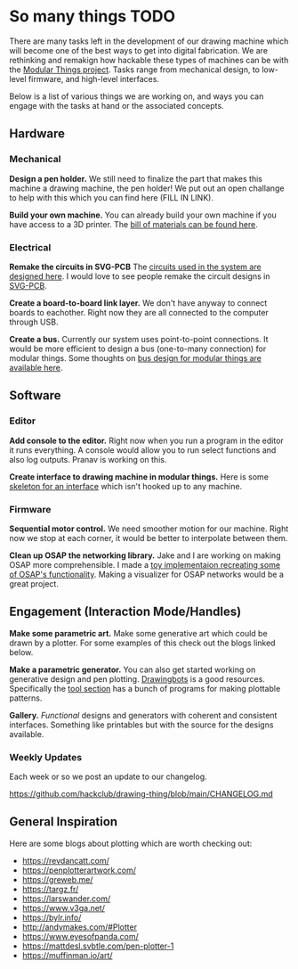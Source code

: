 # So many things TODO

There are many tasks left in the development of our drawing machine which will become one of the best ways to get into digital fabrication. We are rethinking and remakign how hackable these types of machines can be with the [Modular Things project](https://github.com/modular-things/modular-things). Tasks range from mechanical design, to low-level firmware, and high-level interfaces.

Below is a list of various things we are working on, and ways you can engage with the tasks at hand or the associated concepts.

## Hardware

### Mechanical

__Design a pen holder.__
We still need to finalize the part that makes this machine a drawing machine, the pen holder!
We put out an open challange to help with this which you can find here (FILL IN LINK).

__Build your own machine.__
You can already build your own machine if you have access to a 3D printer. 
The [bill of materials can be found here](https://github.com/hackclub/drawing-thing/blob/main/BOM.md).

### Electrical

__Remake the circuits in SVG-PCB__
The [circuits used in the system are designed here](https://github.com/modular-things/modular-things-circuits). 
I would love to see people remake the circuit designs in [SVG-PCB](https://leomcelroy.com/svg-pcb-website/#/home).

__Create a board-to-board link layer.__
We don't have anyway to connect boards to eachother.
Right now they are all connected to the computer through USB.

__Create a bus.__
Currently our system uses point-to-point connections. 
It would be more efficient to design a bus (one-to-many connection) for modular things. 
Some thoughts on [bus design for modular things are available here](https://github.com/modular-things/modular-bus).

## Software

### Editor

__Add console to the editor.__
Right now when you run a program in the editor it runs everything.
A console would allow you to run select functions and also log outputs.
Pranav is working on this.

__Create interface to drawing machine in modular things.__
Here is some [skeleton for an interface](https://github.com/modular-things/modular-things/blob/main/examples/machine-interface.js) which isn't hooked up to any machine.

### Firmware

__Sequential motor control.__
We need smoother motion for our machine. 
Right now we stop at each corner, it would be better to interpolate between them.

__Clean up OSAP the networking library.__
Jake and I are working on making OSAP more comprehensible. 
I made a [toy implementaion recreating some of OSAP's functionality](https://github.com/leomcelroy/nosap).
Making a visualizer for OSAP networks would be a great project.

## Engagement (Interaction Mode/Handles)

__Make some parametric art.__
Make some generative art which could be drawn by a plotter. For some examples of this check out the blogs linked below.

__Make a parametric generator.__
You can also get started working on generative design and pen plotting. 
[Drawingbots](https://drawingbots.net/) is a good resources. 
Specifically the [tool section](https://drawingbots.net/knowledge/tools) has a bunch of programs 
for making plottable patterns.


__Gallery.__
_Functional_ designs and generators with coherent and consistent interfaces. 
Something like printables but with the source for the designs available.

### Weekly Updates

Each week or so we post an update to our changelog.

https://github.com/hackclub/drawing-thing/blob/main/CHANGELOG.md

## General Inspiration

Here are some blogs about plotting which are worth checking out:

- https://revdancatt.com/
- https://penplotterartwork.com/
- https://greweb.me/
- https://targz.fr/
- https://larswander.com/
- https://www.v3ga.net/
- https://bylr.info/
- http://andymakes.com/#Plotter
- https://www.eyesofpanda.com/
- https://mattdesl.svbtle.com/pen-plotter-1
- https://muffinman.io/art/
